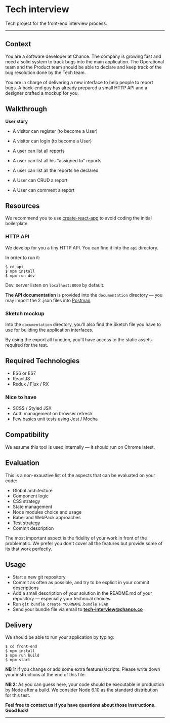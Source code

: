 # Tech interview
Tech project for the front-end interview process.

---

## Context
You are a software developer at Chance. The company is growing fast and need a solid system to track bugs into the main application. The Operational team and the Product team should be able to declare and keep track of the bug resolution done by the Tech team.

You are in charge of delivering a new interface to help people to report bugs. A back-end guy has already prepared a small HTTP API and a designer crafted a mockup for you.

## Walkthrough
**User story**

- A visitor can register (to become a User)
- A visitor can login (to become a User)

- A user can list all reports
- A user can list all his "assigned to" reports
- A user can list all the reports he declared
- A User can CRUD a report
- A User can comment a report

## Resources
We recommend you to use [create-react-app](https://github.com/facebookincubator/create-react-app) to avoid coding the initial boilerplate.

### HTTP API
We develop for you a tiny HTTP API. You can find it into the `api` directory.

In order to run it:

```
$ cd api
$ npm install
$ npm run dev
```

Dev. server listen on `localhost:8000` by default.

**The API documentation** is provided into the `documentation` directory — you may import the 2 .json files into [Postman](https://www.getpostman.com/).

### Sketch mockup
Into the `documentation` directory, you'll also find the Sketch file you have to use for building the application interfaces.

By using the export all function, you'll have access to the static assets required for the test.

## Required Technologies
- ES6 or ES7
- ReactJS
- Redux / Flux / RX

### Nice to have
- SCSS / Styled JSX
- Auth management on browser refresh
- Few basics unit tests using Jest / Mocha

## Compatibility
We assume this tool is used internally — it should run on Chrome latest.

## Evaluation
This is a non-exaustive list of the aspects that can be evaluated on your code:

- Global architecture
- Component logic
- CSS strategy
- State management
- Node modules choice and usage
- Babel and WebPack approaches
- Test strategy
- Commit description

The most important aspect is the fidelity of your work in front of the problematic. We prefer you don't cover all the features but provide some of its that work perfectly.

## Usage
- Start a new git repository
- Commit as often as possible, and try to be explicit in your commit descriptions
- Add a small description of your solution in the README.md of your repository — especially your technical choices.
- Run `git bundle create YOURNAME.bundle HEAD`
- Send your bundle file via email to **tech-interview@chance.co**

## Delivery
We should be able to run your application by typing:

```
$ cd front-end
$ npm install
$ npm run build
$ npm start
```

**NB 1:** If you change or add some extra features/scripts. Please write down your instructions at the end of this file.

**NB 2:** As you can guess here, your code should be executable in production by Node after a build. We consider Node 6.10 as the standard distribution for this test.

**Feel free to contact us if you have questions about those instructions.
Good luck!**

---
